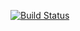 [![Build Status](https://travis-ci.com/netmoor/beseller.svg?branch=master)](https://travis-ci.com/netmoor/beseller)
